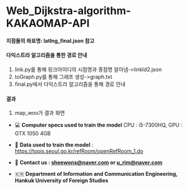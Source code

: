 # Web_Dijkstra-algorithm-KAKAOMAP-API

#### 지점들의 좌표명: latlng_final.json 참고

#### 다익스트라 알고리즘을 통한 경로 안내
1. link.py를 통해 링크아이디의 시점명과 종점명 알아냄->linkId2.json
2.  toGraph.py를 통해 그래프 생성->graph.txt
3.  final.py에서 다익스트라 알고리즘을 통해 경로 안내

#### 결과
1. map_woo가 결과 화면

- 💻 **Computer specs used to train the model**
        CPU : i5-7300HQ, GPU : GTX 1050 4GB

- 📒  **Data used to train the model** : 
        https://topis.seoul.go.kr/refRoom/openRefRoom_1.do

- 📮  **Contact us : sheewons@naver.com or u_rim@naver.com**

- 🇰🇷  **Department of Information and Communication Engineering, Hankuk University of Foreign Studies**

